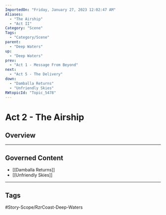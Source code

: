 ```yaml
---
ImportedOn: "Friday, January 27, 2023 12:02:47 AM"
Aliases:
  - "The Airship"
  - "Act II"
Category: "Scene"
Tags:
  - "Category/Scene"
parent:
  - "Deep Waters"
up:
  - "Deep Waters"
prev:
  - "Act 1 - Message From Beyond"
next:
  - "Act 5 - The Delivery"
down:
  - "Damballa Returns"
  - "Unfriendly Skies"
RWtopicId: "Topic_5478"
---
```

# Act 2 - The Airship
## Overview
---
## Governed Content
- [[Damballa Returns]]
- [[Unfriendly Skies]]


---
## Tags
#Story-Scope/RzrCoast-Deep-Waters

